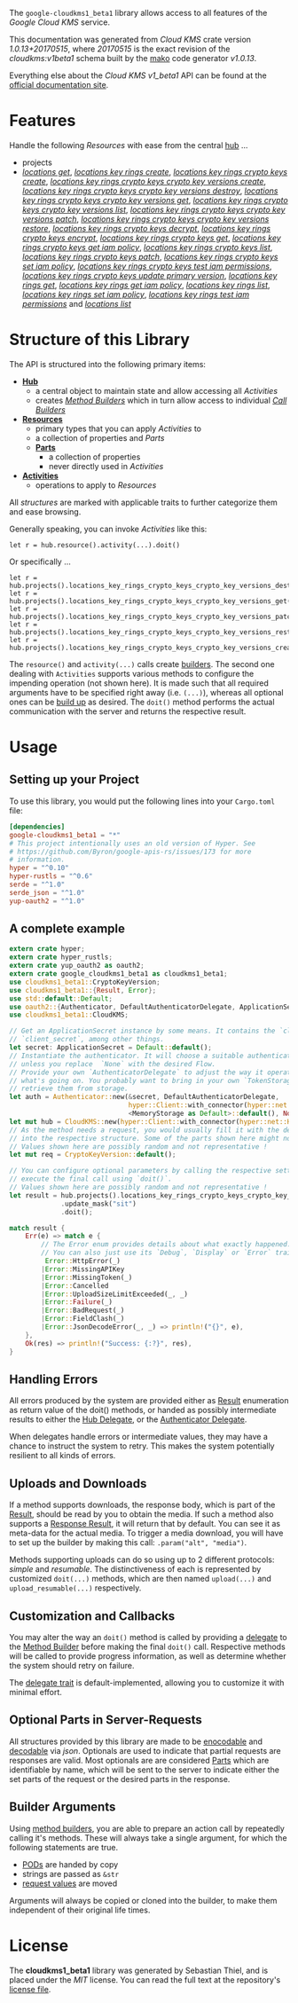 <!---
DO NOT EDIT !
This file was generated automatically from 'src/mako/api/README.md.mako'
DO NOT EDIT !
-->
The `google-cloudkms1_beta1` library allows access to all features of the *Google Cloud KMS* service.

This documentation was generated from *Cloud KMS* crate version *1.0.13+20170515*, where *20170515* is the exact revision of the *cloudkms:v1beta1* schema built by the [mako](http://www.makotemplates.org/) code generator *v1.0.13*.

Everything else about the *Cloud KMS* *v1_beta1* API can be found at the
[official documentation site](https://cloud.google.com/kms/).
# Features

Handle the following *Resources* with ease from the central [hub](https://docs.rs/google-cloudkms1_beta1/1.0.13+20170515/google_cloudkms1_beta1/struct.CloudKMS.html) ... 

* projects
 * [*locations get*](https://docs.rs/google-cloudkms1_beta1/1.0.13+20170515/google_cloudkms1_beta1/struct.ProjectLocationGetCall.html), [*locations key rings create*](https://docs.rs/google-cloudkms1_beta1/1.0.13+20170515/google_cloudkms1_beta1/struct.ProjectLocationKeyRingCreateCall.html), [*locations key rings crypto keys create*](https://docs.rs/google-cloudkms1_beta1/1.0.13+20170515/google_cloudkms1_beta1/struct.ProjectLocationKeyRingCryptoKeyCreateCall.html), [*locations key rings crypto keys crypto key versions create*](https://docs.rs/google-cloudkms1_beta1/1.0.13+20170515/google_cloudkms1_beta1/struct.ProjectLocationKeyRingCryptoKeyCryptoKeyVersionCreateCall.html), [*locations key rings crypto keys crypto key versions destroy*](https://docs.rs/google-cloudkms1_beta1/1.0.13+20170515/google_cloudkms1_beta1/struct.ProjectLocationKeyRingCryptoKeyCryptoKeyVersionDestroyCall.html), [*locations key rings crypto keys crypto key versions get*](https://docs.rs/google-cloudkms1_beta1/1.0.13+20170515/google_cloudkms1_beta1/struct.ProjectLocationKeyRingCryptoKeyCryptoKeyVersionGetCall.html), [*locations key rings crypto keys crypto key versions list*](https://docs.rs/google-cloudkms1_beta1/1.0.13+20170515/google_cloudkms1_beta1/struct.ProjectLocationKeyRingCryptoKeyCryptoKeyVersionListCall.html), [*locations key rings crypto keys crypto key versions patch*](https://docs.rs/google-cloudkms1_beta1/1.0.13+20170515/google_cloudkms1_beta1/struct.ProjectLocationKeyRingCryptoKeyCryptoKeyVersionPatchCall.html), [*locations key rings crypto keys crypto key versions restore*](https://docs.rs/google-cloudkms1_beta1/1.0.13+20170515/google_cloudkms1_beta1/struct.ProjectLocationKeyRingCryptoKeyCryptoKeyVersionRestoreCall.html), [*locations key rings crypto keys decrypt*](https://docs.rs/google-cloudkms1_beta1/1.0.13+20170515/google_cloudkms1_beta1/struct.ProjectLocationKeyRingCryptoKeyDecryptCall.html), [*locations key rings crypto keys encrypt*](https://docs.rs/google-cloudkms1_beta1/1.0.13+20170515/google_cloudkms1_beta1/struct.ProjectLocationKeyRingCryptoKeyEncryptCall.html), [*locations key rings crypto keys get*](https://docs.rs/google-cloudkms1_beta1/1.0.13+20170515/google_cloudkms1_beta1/struct.ProjectLocationKeyRingCryptoKeyGetCall.html), [*locations key rings crypto keys get iam policy*](https://docs.rs/google-cloudkms1_beta1/1.0.13+20170515/google_cloudkms1_beta1/struct.ProjectLocationKeyRingCryptoKeyGetIamPolicyCall.html), [*locations key rings crypto keys list*](https://docs.rs/google-cloudkms1_beta1/1.0.13+20170515/google_cloudkms1_beta1/struct.ProjectLocationKeyRingCryptoKeyListCall.html), [*locations key rings crypto keys patch*](https://docs.rs/google-cloudkms1_beta1/1.0.13+20170515/google_cloudkms1_beta1/struct.ProjectLocationKeyRingCryptoKeyPatchCall.html), [*locations key rings crypto keys set iam policy*](https://docs.rs/google-cloudkms1_beta1/1.0.13+20170515/google_cloudkms1_beta1/struct.ProjectLocationKeyRingCryptoKeySetIamPolicyCall.html), [*locations key rings crypto keys test iam permissions*](https://docs.rs/google-cloudkms1_beta1/1.0.13+20170515/google_cloudkms1_beta1/struct.ProjectLocationKeyRingCryptoKeyTestIamPermissionCall.html), [*locations key rings crypto keys update primary version*](https://docs.rs/google-cloudkms1_beta1/1.0.13+20170515/google_cloudkms1_beta1/struct.ProjectLocationKeyRingCryptoKeyUpdatePrimaryVersionCall.html), [*locations key rings get*](https://docs.rs/google-cloudkms1_beta1/1.0.13+20170515/google_cloudkms1_beta1/struct.ProjectLocationKeyRingGetCall.html), [*locations key rings get iam policy*](https://docs.rs/google-cloudkms1_beta1/1.0.13+20170515/google_cloudkms1_beta1/struct.ProjectLocationKeyRingGetIamPolicyCall.html), [*locations key rings list*](https://docs.rs/google-cloudkms1_beta1/1.0.13+20170515/google_cloudkms1_beta1/struct.ProjectLocationKeyRingListCall.html), [*locations key rings set iam policy*](https://docs.rs/google-cloudkms1_beta1/1.0.13+20170515/google_cloudkms1_beta1/struct.ProjectLocationKeyRingSetIamPolicyCall.html), [*locations key rings test iam permissions*](https://docs.rs/google-cloudkms1_beta1/1.0.13+20170515/google_cloudkms1_beta1/struct.ProjectLocationKeyRingTestIamPermissionCall.html) and [*locations list*](https://docs.rs/google-cloudkms1_beta1/1.0.13+20170515/google_cloudkms1_beta1/struct.ProjectLocationListCall.html)




# Structure of this Library

The API is structured into the following primary items:

* **[Hub](https://docs.rs/google-cloudkms1_beta1/1.0.13+20170515/google_cloudkms1_beta1/struct.CloudKMS.html)**
    * a central object to maintain state and allow accessing all *Activities*
    * creates [*Method Builders*](https://docs.rs/google-cloudkms1_beta1/1.0.13+20170515/google_cloudkms1_beta1/trait.MethodsBuilder.html) which in turn
      allow access to individual [*Call Builders*](https://docs.rs/google-cloudkms1_beta1/1.0.13+20170515/google_cloudkms1_beta1/trait.CallBuilder.html)
* **[Resources](https://docs.rs/google-cloudkms1_beta1/1.0.13+20170515/google_cloudkms1_beta1/trait.Resource.html)**
    * primary types that you can apply *Activities* to
    * a collection of properties and *Parts*
    * **[Parts](https://docs.rs/google-cloudkms1_beta1/1.0.13+20170515/google_cloudkms1_beta1/trait.Part.html)**
        * a collection of properties
        * never directly used in *Activities*
* **[Activities](https://docs.rs/google-cloudkms1_beta1/1.0.13+20170515/google_cloudkms1_beta1/trait.CallBuilder.html)**
    * operations to apply to *Resources*

All *structures* are marked with applicable traits to further categorize them and ease browsing.

Generally speaking, you can invoke *Activities* like this:

```Rust,ignore
let r = hub.resource().activity(...).doit()
```

Or specifically ...

```ignore
let r = hub.projects().locations_key_rings_crypto_keys_crypto_key_versions_destroy(...).doit()
let r = hub.projects().locations_key_rings_crypto_keys_crypto_key_versions_get(...).doit()
let r = hub.projects().locations_key_rings_crypto_keys_crypto_key_versions_patch(...).doit()
let r = hub.projects().locations_key_rings_crypto_keys_crypto_key_versions_restore(...).doit()
let r = hub.projects().locations_key_rings_crypto_keys_crypto_key_versions_create(...).doit()
```

The `resource()` and `activity(...)` calls create [builders][builder-pattern]. The second one dealing with `Activities` 
supports various methods to configure the impending operation (not shown here). It is made such that all required arguments have to be 
specified right away (i.e. `(...)`), whereas all optional ones can be [build up][builder-pattern] as desired.
The `doit()` method performs the actual communication with the server and returns the respective result.

# Usage

## Setting up your Project

To use this library, you would put the following lines into your `Cargo.toml` file:

```toml
[dependencies]
google-cloudkms1_beta1 = "*"
# This project intentionally uses an old version of Hyper. See
# https://github.com/Byron/google-apis-rs/issues/173 for more
# information.
hyper = "^0.10"
hyper-rustls = "^0.6"
serde = "^1.0"
serde_json = "^1.0"
yup-oauth2 = "^1.0"
```

## A complete example

```Rust
extern crate hyper;
extern crate hyper_rustls;
extern crate yup_oauth2 as oauth2;
extern crate google_cloudkms1_beta1 as cloudkms1_beta1;
use cloudkms1_beta1::CryptoKeyVersion;
use cloudkms1_beta1::{Result, Error};
use std::default::Default;
use oauth2::{Authenticator, DefaultAuthenticatorDelegate, ApplicationSecret, MemoryStorage};
use cloudkms1_beta1::CloudKMS;

// Get an ApplicationSecret instance by some means. It contains the `client_id` and 
// `client_secret`, among other things.
let secret: ApplicationSecret = Default::default();
// Instantiate the authenticator. It will choose a suitable authentication flow for you, 
// unless you replace  `None` with the desired Flow.
// Provide your own `AuthenticatorDelegate` to adjust the way it operates and get feedback about 
// what's going on. You probably want to bring in your own `TokenStorage` to persist tokens and
// retrieve them from storage.
let auth = Authenticator::new(&secret, DefaultAuthenticatorDelegate,
                              hyper::Client::with_connector(hyper::net::HttpsConnector::new(hyper_rustls::TlsClient::new())),
                              <MemoryStorage as Default>::default(), None);
let mut hub = CloudKMS::new(hyper::Client::with_connector(hyper::net::HttpsConnector::new(hyper_rustls::TlsClient::new())), auth);
// As the method needs a request, you would usually fill it with the desired information
// into the respective structure. Some of the parts shown here might not be applicable !
// Values shown here are possibly random and not representative !
let mut req = CryptoKeyVersion::default();

// You can configure optional parameters by calling the respective setters at will, and
// execute the final call using `doit()`.
// Values shown here are possibly random and not representative !
let result = hub.projects().locations_key_rings_crypto_keys_crypto_key_versions_patch(req, "name")
             .update_mask("sit")
             .doit();

match result {
    Err(e) => match e {
        // The Error enum provides details about what exactly happened.
        // You can also just use its `Debug`, `Display` or `Error` traits
         Error::HttpError(_)
        |Error::MissingAPIKey
        |Error::MissingToken(_)
        |Error::Cancelled
        |Error::UploadSizeLimitExceeded(_, _)
        |Error::Failure(_)
        |Error::BadRequest(_)
        |Error::FieldClash(_)
        |Error::JsonDecodeError(_, _) => println!("{}", e),
    },
    Ok(res) => println!("Success: {:?}", res),
}

```
## Handling Errors

All errors produced by the system are provided either as [Result](https://docs.rs/google-cloudkms1_beta1/1.0.13+20170515/google_cloudkms1_beta1/enum.Result.html) enumeration as return value of 
the doit() methods, or handed as possibly intermediate results to either the 
[Hub Delegate](https://docs.rs/google-cloudkms1_beta1/1.0.13+20170515/google_cloudkms1_beta1/trait.Delegate.html), or the [Authenticator Delegate](https://docs.rs/yup-oauth2/*/yup_oauth2/trait.AuthenticatorDelegate.html).

When delegates handle errors or intermediate values, they may have a chance to instruct the system to retry. This 
makes the system potentially resilient to all kinds of errors.

## Uploads and Downloads
If a method supports downloads, the response body, which is part of the [Result](https://docs.rs/google-cloudkms1_beta1/1.0.13+20170515/google_cloudkms1_beta1/enum.Result.html), should be
read by you to obtain the media.
If such a method also supports a [Response Result](https://docs.rs/google-cloudkms1_beta1/1.0.13+20170515/google_cloudkms1_beta1/trait.ResponseResult.html), it will return that by default.
You can see it as meta-data for the actual media. To trigger a media download, you will have to set up the builder by making
this call: `.param("alt", "media")`.

Methods supporting uploads can do so using up to 2 different protocols: 
*simple* and *resumable*. The distinctiveness of each is represented by customized 
`doit(...)` methods, which are then named `upload(...)` and `upload_resumable(...)` respectively.

## Customization and Callbacks

You may alter the way an `doit()` method is called by providing a [delegate](https://docs.rs/google-cloudkms1_beta1/1.0.13+20170515/google_cloudkms1_beta1/trait.Delegate.html) to the 
[Method Builder](https://docs.rs/google-cloudkms1_beta1/1.0.13+20170515/google_cloudkms1_beta1/trait.CallBuilder.html) before making the final `doit()` call. 
Respective methods will be called to provide progress information, as well as determine whether the system should 
retry on failure.

The [delegate trait](https://docs.rs/google-cloudkms1_beta1/1.0.13+20170515/google_cloudkms1_beta1/trait.Delegate.html) is default-implemented, allowing you to customize it with minimal effort.

## Optional Parts in Server-Requests

All structures provided by this library are made to be [enocodable](https://docs.rs/google-cloudkms1_beta1/1.0.13+20170515/google_cloudkms1_beta1/trait.RequestValue.html) and 
[decodable](https://docs.rs/google-cloudkms1_beta1/1.0.13+20170515/google_cloudkms1_beta1/trait.ResponseResult.html) via *json*. Optionals are used to indicate that partial requests are responses 
are valid.
Most optionals are are considered [Parts](https://docs.rs/google-cloudkms1_beta1/1.0.13+20170515/google_cloudkms1_beta1/trait.Part.html) which are identifiable by name, which will be sent to 
the server to indicate either the set parts of the request or the desired parts in the response.

## Builder Arguments

Using [method builders](https://docs.rs/google-cloudkms1_beta1/1.0.13+20170515/google_cloudkms1_beta1/trait.CallBuilder.html), you are able to prepare an action call by repeatedly calling it's methods.
These will always take a single argument, for which the following statements are true.

* [PODs][wiki-pod] are handed by copy
* strings are passed as `&str`
* [request values](https://docs.rs/google-cloudkms1_beta1/1.0.13+20170515/google_cloudkms1_beta1/trait.RequestValue.html) are moved

Arguments will always be copied or cloned into the builder, to make them independent of their original life times.

[wiki-pod]: http://en.wikipedia.org/wiki/Plain_old_data_structure
[builder-pattern]: http://en.wikipedia.org/wiki/Builder_pattern
[google-go-api]: https://github.com/google/google-api-go-client

# License
The **cloudkms1_beta1** library was generated by Sebastian Thiel, and is placed 
under the *MIT* license.
You can read the full text at the repository's [license file][repo-license].

[repo-license]: https://github.com/Byron/google-apis-rsblob/master/LICENSE.md
